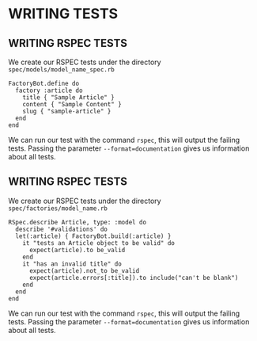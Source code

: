 # WRITING TESTS

## WRITING RSPEC TESTS
We create our RSPEC tests under the directory `spec/models/model_name_spec.rb`

```
FactoryBot.define do
  factory :article do
    title { "Sample Article" }
    content { "Sample Content" }
    slug { "sample-article" }
  end
end

```

We can run our test with the command `rspec`, this will output the failing tests. Passing the parameter `--format=documentation` gives us information about all tests.

## WRITING RSPEC TESTS
We create our RSPEC tests under the directory `spec/factories/model_name.rb`

```
RSpec.describe Article, type: :model do
  describe '#validations' do
  let(:article) { FactoryBot.build(:article) }
    it "tests an Article object to be valid" do      
      expect(article).to be_valid
    end
    it "has an invalid title" do
      expect(article).not_to be_valid
      expect(article.errors[:title]).to include("can't be blank")
    end
  end  
end
```

We can run our test with the command `rspec`, this will output the failing tests. Passing the parameter `--format=documentation` gives us information about all tests.
